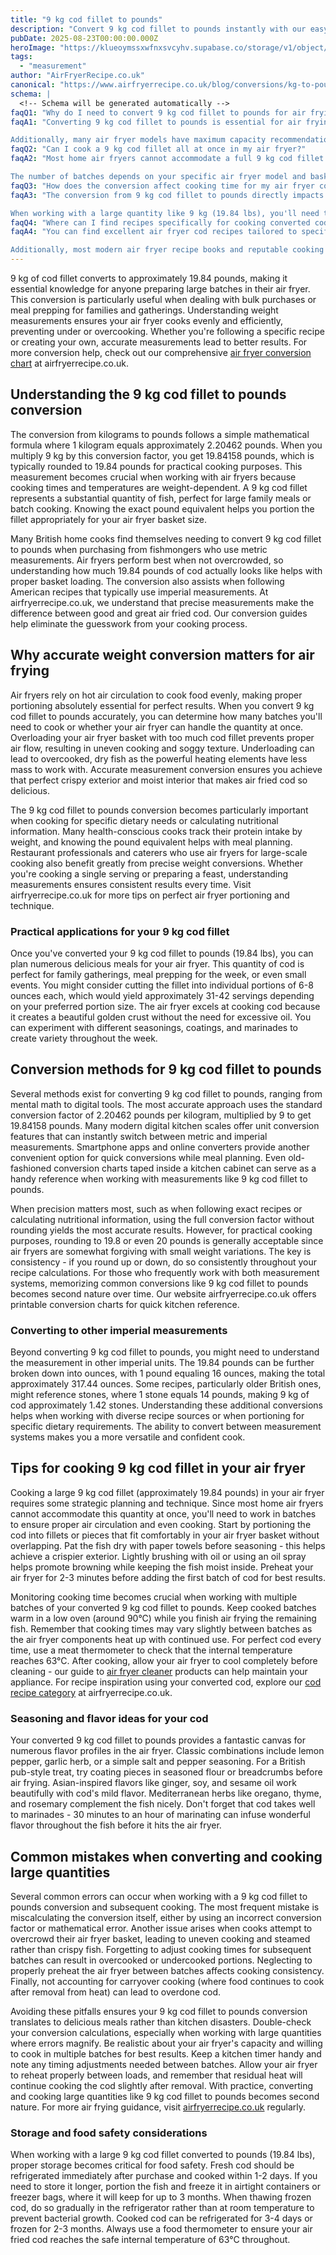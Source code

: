 ```yaml
---
title: "9 kg cod fillet to pounds"
description: "Convert 9 kg cod fillet to pounds instantly with our easy guide. Master air fryer portioning and cook delicious cod every time with accurate measurements."
pubDate: 2025-08-23T00:00:00.000Z
heroImage: "https://klueoymssxwfnxsvcyhv.supabase.co/storage/v1/object/public/Shmucket/9-kg-cod-fillet-to-pounds.webp"
tags:
  - "measurement"
author: "AirFryerRecipe.co.uk"
canonical: "https://www.airfryerrecipe.co.uk/blog/conversions/kg-to-pounds/9-kg-cod-fillet-to-pounds"
schema: |
  <!-- Schema will be generated automatically -->
faqQ1: "Why do I need to convert 9 kg cod fillet to pounds for air frying?"
faqA1: "Converting 9 kg cod fillet to pounds is essential for air frying because most air fryer recipes and cooking guidelines use imperial measurements. Knowing the exact weight in pounds helps you determine proper cooking times, temperature settings, and portion sizes for your air fryer basket. Accurate conversions prevent overcrowding, which is crucial for achieving that perfect crispy texture that air fryers are known for.

Additionally, many air fryer models have maximum capacity recommendations listed in pounds rather than kilograms. Converting 9 kg to pounds (approximately 19.84 lbs) helps you understand how many batches you'll need to cook and ensures you don't exceed your appliance's limitations. Proper portioning based on accurate weight conversion leads to evenly cooked, delicious cod every time."
faqQ2: "Can I cook a 9 kg cod fillet all at once in my air fryer?"
faqA2: "Most home air fryers cannot accommodate a full 9 kg cod fillet (approximately 19.84 pounds) all at once. Air fryers require space around food for proper air circulation, and overcrowding the basket leads to steamed rather than crispy results. For best outcomes, you'll need to portion the cod into smaller pieces and cook in multiple batches.

The number of batches depends on your specific air fryer model and basket size. As a general rule, never fill your air fryer basket more than two-thirds full, and ensure pieces aren't overlapping. Keep cooked batches warm in a low oven while finishing subsequent batches. Some larger commercial air fryer models might handle this quantity, but for household appliances, batch cooking is definitely recommended."
faqQ3: "How does the conversion affect cooking time for my air fryer cod?"
faqA3: "The conversion from 9 kg cod fillet to pounds directly impacts cooking time because air fryer cooking durations are weight-dependent. Knowing the exact weight in pounds allows you to follow recipe guidelines accurately or adjust cooking times appropriately. Generally, cod cooks quickly in an air fryer - typically 10-15 minutes at 200°C depending on thickness.

When working with a large quantity like 9 kg (19.84 lbs), you'll need to consider that cooking time may vary slightly between batches as the air fryer components heat up with continued use. The first batch might take a minute or two longer than subsequent batches. Using a meat thermometer to check for an internal temperature of 63°C is the most reliable way to ensure perfectly cooked cod regardless of batch variations."
faqQ4: "Where can I find recipes specifically for cooking converted cod weights in my air fryer?"
faqA4: "You can find excellent air fryer cod recipes tailored to specific weights at airfryerrecipe.co.uk, which offers a dedicated cod recipe category with portion-sized instructions. The website provides conversion charts and cooking guidelines that help you adapt recipes whether you're working with kilograms, pounds, or other measurements. Many recipes include weight-based timing recommendations to ensure perfect results.

Additionally, most modern air fryer recipe books and reputable cooking websites provide weight-based instructions that you can easily apply to your converted 9 kg cod fillet. Look for recipes that specify cooking times per pound or kilogram of fish, as these will be most adaptable to your specific quantity. Remember that thickness of the fillet pieces affects cooking time as much as total weight, so adjust accordingly."
---
```

<p>9 kg of cod fillet converts to approximately 19.84 pounds, making it essential knowledge for anyone preparing large batches in their air fryer. This conversion is particularly useful when dealing with bulk purchases or meal prepping for families and gatherings. Understanding weight measurements ensures your air fryer cooks evenly and efficiently, preventing under or overcooking. Whether you're following a specific recipe or creating your own, accurate measurements lead to better results. For more conversion help, check out our comprehensive <a href="https://www.airfryerrecipe.co.uk/air-fryer-conversion-chart">air fryer conversion chart</a> at airfryerrecipe.co.uk.</p>

<h2>Understanding the 9 kg cod fillet to pounds conversion</h2>
<p>The conversion from kilograms to pounds follows a simple mathematical formula where 1 kilogram equals approximately 2.20462 pounds. When you multiply 9 kg by this conversion factor, you get 19.84158 pounds, which is typically rounded to 19.84 pounds for practical cooking purposes. This measurement becomes crucial when working with air fryers because cooking times and temperatures are weight-dependent. A 9 kg cod fillet represents a substantial quantity of fish, perfect for large family meals or batch cooking. Knowing the exact pound equivalent helps you portion the fillet appropriately for your air fryer basket size.</p>
<p>Many British home cooks find themselves needing to convert 9 kg cod fillet to pounds when purchasing from fishmongers who use metric measurements. Air fryers perform best when not overcrowded, so understanding how much 19.84 pounds of cod actually looks like helps with proper basket loading. The conversion also assists when following American recipes that typically use imperial measurements. At airfryerrecipe.co.uk, we understand that precise measurements make the difference between good and great air fried cod. Our conversion guides help eliminate the guesswork from your cooking process.</p>

<h2>Why accurate weight conversion matters for air frying</h2>
<p>Air fryers rely on hot air circulation to cook food evenly, making proper portioning absolutely essential for perfect results. When you convert 9 kg cod fillet to pounds accurately, you can determine how many batches you'll need to cook or whether your air fryer can handle the quantity at once. Overloading your air fryer basket with too much cod fillet prevents proper air flow, resulting in uneven cooking and soggy texture. Underloading can lead to overcooked, dry fish as the powerful heating elements have less mass to work with. Accurate measurement conversion ensures you achieve that perfect crispy exterior and moist interior that makes air fried cod so delicious.</p>
<p>The 9 kg cod fillet to pounds conversion becomes particularly important when cooking for specific dietary needs or calculating nutritional information. Many health-conscious cooks track their protein intake by weight, and knowing the pound equivalent helps with meal planning. Restaurant professionals and caterers who use air fryers for large-scale cooking also benefit greatly from precise weight conversions. Whether you're cooking a single serving or preparing a feast, understanding measurements ensures consistent results every time. Visit airfryerrecipe.co.uk for more tips on perfect air fryer portioning and technique.</p>

<h3>Practical applications for your 9 kg cod fillet</h3>
<p>Once you've converted your 9 kg cod fillet to pounds (19.84 lbs), you can plan numerous delicious meals for your air fryer. This quantity of cod is perfect for family gatherings, meal prepping for the week, or even small events. You might consider cutting the fillet into individual portions of 6-8 ounces each, which would yield approximately 31-42 servings depending on your preferred portion size. The air fryer excels at cooking cod because it creates a beautiful golden crust without the need for excessive oil. You can experiment with different seasonings, coatings, and marinades to create variety throughout the week.</p>

<h2>Conversion methods for 9 kg cod fillet to pounds</h2>
<p>Several methods exist for converting 9 kg cod fillet to pounds, ranging from mental math to digital tools. The most accurate approach uses the standard conversion factor of 2.20462 pounds per kilogram, multiplied by 9 to get 19.84158 pounds. Many modern digital kitchen scales offer unit conversion features that can instantly switch between metric and imperial measurements. Smartphone apps and online converters provide another convenient option for quick conversions while meal planning. Even old-fashioned conversion charts taped inside a kitchen cabinet can serve as a handy reference when working with measurements like 9 kg cod fillet to pounds.</p>
<p>When precision matters most, such as when following exact recipes or calculating nutritional information, using the full conversion factor without rounding yields the most accurate results. However, for practical cooking purposes, rounding to 19.8 or even 20 pounds is generally acceptable since air fryers are somewhat forgiving with small weight variations. The key is consistency - if you round up or down, do so consistently throughout your recipe calculations. For those who frequently work with both measurement systems, memorizing common conversions like 9 kg cod fillet to pounds becomes second nature over time. Our website airfryerrecipe.co.uk offers printable conversion charts for quick kitchen reference.</p>

<h3>Converting to other imperial measurements</h3>
<p>Beyond converting 9 kg cod fillet to pounds, you might need to understand the measurement in other imperial units. The 19.84 pounds can be further broken down into ounces, with 1 pound equaling 16 ounces, making the total approximately 317.44 ounces. Some recipes, particularly older British ones, might reference stones, where 1 stone equals 14 pounds, making 9 kg of cod approximately 1.42 stones. Understanding these additional conversions helps when working with diverse recipe sources or when portioning for specific dietary requirements. The ability to convert between measurement systems makes you a more versatile and confident cook.</p>

<h2>Tips for cooking 9 kg cod fillet in your air fryer</h2>
<p>Cooking a large 9 kg cod fillet (approximately 19.84 pounds) in your air fryer requires some strategic planning and technique. Since most home air fryers cannot accommodate this quantity at once, you'll need to work in batches to ensure proper air circulation and even cooking. Start by portioning the cod into fillets or pieces that fit comfortably in your air fryer basket without overlapping. Pat the fish dry with paper towels before seasoning - this helps achieve a crispier exterior. Lightly brushing with oil or using an oil spray helps promote browning while keeping the fish moist inside. Preheat your air fryer for 2-3 minutes before adding the first batch of cod for best results.</p>
<p>Monitoring cooking time becomes crucial when working with multiple batches of your converted 9 kg cod fillet to pounds. Keep cooked batches warm in a low oven (around 90°C) while you finish air frying the remaining fish. Remember that cooking times may vary slightly between batches as the air fryer components heat up with continued use. For perfect cod every time, use a meat thermometer to check that the internal temperature reaches 63°C. After cooking, allow your air fryer to cool completely before cleaning - our guide to <a href="https://www.airfryerrecipe.co.uk/air-fryer-cleaner">air fryer cleaner</a> products can help maintain your appliance. For recipe inspiration using your converted cod, explore our <a href="https://www.airfryerrecipe.co.uk/recipe-category/Cod">cod recipe category</a> at airfryerrecipe.co.uk.</p>

<h3>Seasoning and flavor ideas for your cod</h3>
<p>Your converted 9 kg cod fillet to pounds provides a fantastic canvas for numerous flavor profiles in the air fryer. Classic combinations include lemon pepper, garlic herb, or a simple salt and pepper seasoning. For a British pub-style treat, try coating pieces in seasoned flour or breadcrumbs before air frying. Asian-inspired flavors like ginger, soy, and sesame oil work beautifully with cod's mild flavor. Mediterranean herbs like oregano, thyme, and rosemary complement the fish nicely. Don't forget that cod takes well to marinades - 30 minutes to an hour of marinating can infuse wonderful flavor throughout the fish before it hits the air fryer.</p>

<h2>Common mistakes when converting and cooking large quantities</h2>
<p>Several common errors can occur when working with a 9 kg cod fillet to pounds conversion and subsequent cooking. The most frequent mistake is miscalculating the conversion itself, either by using an incorrect conversion factor or mathematical error. Another issue arises when cooks attempt to overcrowd their air fryer basket, leading to uneven cooking and steamed rather than crispy fish. Forgetting to adjust cooking times for subsequent batches can result in overcooked or undercooked portions. Neglecting to properly preheat the air fryer between batches affects cooking consistency. Finally, not accounting for carryover cooking (where food continues to cook after removal from heat) can lead to overdone cod.</p>
<p>Avoiding these pitfalls ensures your 9 kg cod fillet to pounds conversion translates to delicious meals rather than kitchen disasters. Double-check your conversion calculations, especially when working with large quantities where errors magnify. Be realistic about your air fryer's capacity and willing to cook in multiple batches for best results. Keep a kitchen timer handy and note any timing adjustments needed between batches. Allow your air fryer to reheat properly between loads, and remember that residual heat will continue cooking the cod slightly after removal. With practice, converting and cooking large quantities like 9 kg cod fillet to pounds becomes second nature. For more air frying guidance, visit <a href="https://www.airfryerrecipe.co.uk">airfryerrecipe.co.uk</a> regularly.</p>

<h3>Storage and food safety considerations</h3>
<p>When working with a large 9 kg cod fillet converted to pounds (19.84 lbs), proper storage becomes critical for food safety. Fresh cod should be refrigerated immediately after purchase and cooked within 1-2 days. If you need to store it longer, portion the fish and freeze it in airtight containers or freezer bags, where it will keep for up to 3 months. When thawing frozen cod, do so gradually in the refrigerator rather than at room temperature to prevent bacterial growth. Cooked cod can be refrigerated for 3-4 days or frozen for 2-3 months. Always use a food thermometer to ensure your air fried cod reaches the safe internal temperature of 63°C throughout.</p>
